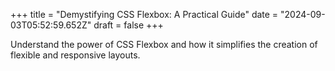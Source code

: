 +++
title = "Demystifying CSS Flexbox: A Practical Guide"
date = "2024-09-03T05:52:59.652Z"
draft = false
+++

  Understand the power of CSS Flexbox and how it simplifies the creation of flexible and responsive layouts.
        
